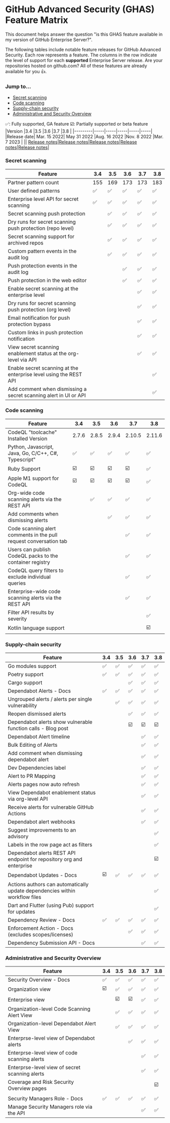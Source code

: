 # GitHub Advanced Security (GHAS) Feature Matrix

This document helps answer the question "is this GHAS feature available in my version of GitHub Enterprise Server?".  

The following tables include notable feature releases for GitHub Advanced Security.  Each row represents a feature.  The columns in the row indicate the level of support for each **supported** Enterprise Server release.  Are your repositories hosted on github.com? All of these features are already available for you :+1:.

### Jump to...
- [Secret scanning](#secret-scanning)
- [Code scanning](#code-scanning)
- [Supply-chain security](#supply-chain-security)
- [Administrative and Security Overview](#administrative-and-security-overview)

✅: Fully supported, GA feature  ☑️: Partially supported or beta feature
|Version  |3.4 |3.5 |3.6 |3.7 |3.8 |
|---------|-----|-----|-----|-----|-----|
|Release date| Mar. 15 2022|  May 31 2022 |Aug. 16 2022 |Nov. 8 2022 |Mar. 7 2023 |
|| [Release notes](github.com)|[Release notes](github.com)|[Release notes](github.com)|[Release notes](github.com)|[Release notes](github.com)|

### Secret scanning

|Feature  |3.4 |3.5 |3.6 |3.7 |3.8 |
|------------------------------------------------------------|-----|-----|-----|-----|-----|
|Partner pattern count|155|169|173|173|183|
|User defined patterns|✅|✅|✅|✅|✅|
|Enterprise level API for secret scanning|✅|✅|✅|✅|✅|
|Secret scanning push protection||✅|✅|✅|✅|
|Dry runs for secret scanning push protection (repo level)||✅|✅|✅|✅|
|Secret scanning support for archived repos||✅|✅|✅|✅|
|Custom pattern events in the audit log||✅|✅|✅|✅|
|Push protection events in the audit log|||✅|✅|✅|
|Push protection in the web editor|||✅|✅|✅|
|Enable secret scanning at the enterprise level||||✅|✅|
|Dry runs for secret scanning push protection (org level)||||✅|✅|
|Email notification for push protection bypass||||✅|✅|
|Custom links in push protection notification||||✅|✅|
|View secret scanning enablement status at the org-level via API||||✅|✅|
|Enable secret scanning at the enterprise level using the REST API|||||✅|
|Add comment when dismissing a secret scanning alert in UI or API|||||✅|


### Code scanning
|Feature  |3.4 |3.5 |3.6 |3.7 |3.8 |
|------------------------------------------------------------|-----|-----|-----|-----|-----|
|CodeQL "toolcache" Installed Version|2.7.6|2.8.5|2.9.4|2.10.5|2.11.6|
|Python, Javascript, Java, Go, C/C++, C#, Typescript"|✅|✅|✅|✅|✅|
|Ruby Support|☑️|☑️|☑️|☑️|✅|
|Apple M1 support for CodeQL|☑️|☑️|☑️|☑️|✅|
|Org-wide code scanning alerts via the REST API||✅|✅|✅|✅|
|Add comments when dismissing alerts|||✅|✅|✅|
|Code scanning alert comments in the pull request conversation tab||||✅|✅|
|Users can publish CodeQL packs to the container registry||||✅|✅|
|CodeQL query filters to exclude individual queries||||✅|✅|
|Enterprise-wide code scanning alerts via the REST API||||✅|✅|
|Filter API results by severity|||||✅|
|Kotlin language support|||||☑️|

### Supply-chain security

|Feature  |3.4 |3.5 |3.6 |3.7 |3.8 |
|------------------------------------------------------------|-----|-----|-----|-----|-----|
|Go modules support|✅|✅|✅|✅|✅|
|Poetry support|✅|✅|✅|✅|✅|
|Cargo support|||✅|✅|✅|
|Dependabot Alerts - Docs|✅|✅|✅|✅|✅|
|Ungrouped alerts / alerts per single vulnerability||✅|✅|✅|✅|
|Reopen dismissed alerts	|||✅|✅|✅|
|Dependabot alerts show vulnerable function calls - Blog post|||☑️|☑️|☑️|
|Dependabot Alert timeline||||✅|✅|
|Bulk Editing of Alerts||||✅|✅|
|Add comment when dismissing dependabot alert||||✅|✅|
|Dev Dependencies label	||||✅|✅|
|Alert to PR Mapping||||✅|✅|
|Alerts pages now auto refresh||||✅|✅|
|View Dependabot enablement status via org-level API||||✅|✅|
|Receive alerts for vulnerable GitHub Actions||||✅|✅|
|Dependabot alert webhooks||||✅|✅|
|Suggest improvements to an advisory|||||✅|
|Labels in the row page act as filters|||||✅|
|Dependabot alerts REST API endpoint for repository org and enterprise|||||☑️|
|Dependabot Updates - Docs|☑️|✅|✅|✅|✅|
|Actions authors can automatically update dependencies within workflow files|||||✅|
|Dart and Flutter (using Pub) support for updates|||||✅|
|Dependency Review - Docs|✅|✅|✅|✅|✅|
|Enforcement Action - Docs (excludes scopes/licenses)|||✅|✅|✅|
|Dependency Submission API - Docs||||✅|✅|


### Administrative and Security Overview
|Feature  |3.4 |3.5 |3.6 |3.7 |3.8 |
|------------------------------------------------------------|-----|-----|-----|-----|-----|
|Security Overview - Docs|✅|✅|✅|✅|✅|
|Organization view|☑️|✅|✅|✅|✅|
|Enterprise view||☑️|☑️|✅|✅|
|Organization-level Code Scanning Alert View||✅|✅|✅|✅|
|Organization-level Dependabot Alert View||✅|✅|✅|✅|
|Enterprse-level view of Dependabot alerts|||✅|✅|✅|
|Enterprse-level view of code scanning alerts||||✅|✅|
|Enterprse-level view of secret scanning alerts||||✅|✅|
|Coverage and Risk Security Overview pages|||||☑️|
|||||||
|Security Managers Role - Docs|✅|✅|✅|✅|✅|
|Manage Security Managers role via the API||||✅|✅
